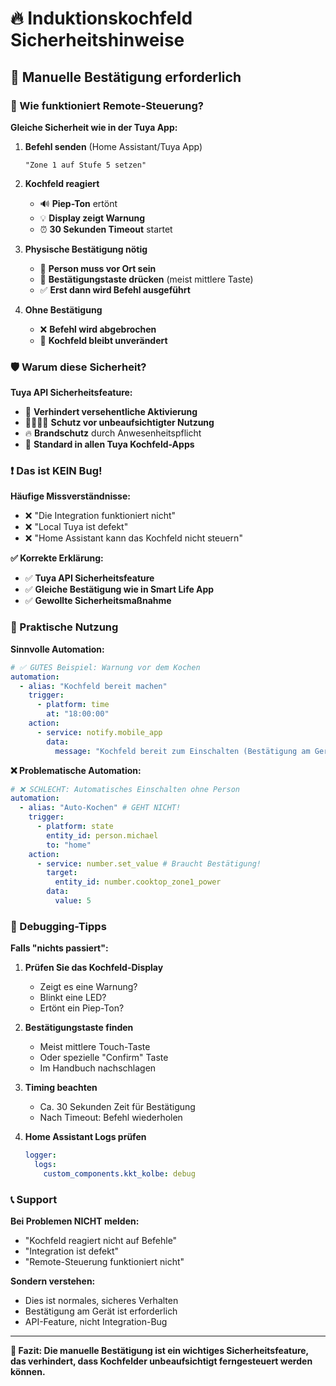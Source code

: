 # 🔥 Induktionskochfeld Sicherheitshinweise

## 🤝 Manuelle Bestätigung erforderlich

### 📱 Wie funktioniert Remote-Steuerung?

**Gleiche Sicherheit wie in der Tuya App:**

1. **Befehl senden** (Home Assistant/Tuya App)
   ```
   "Zone 1 auf Stufe 5 setzen"
   ```

2. **Kochfeld reagiert**
   - 🔊 **Piep-Ton** ertönt
   - 💡 **Display zeigt Warnung**
   - ⏰ **30 Sekunden Timeout** startet

3. **Physische Bestätigung nötig**
   - 👤 **Person muss vor Ort sein**
   - 🔘 **Bestätigungstaste drücken** (meist mittlere Taste)
   - ✅ **Erst dann wird Befehl ausgeführt**

4. **Ohne Bestätigung**
   - ❌ **Befehl wird abgebrochen**
   - 🔕 **Kochfeld bleibt unverändert**

### 🛡️ Warum diese Sicherheit?

**Tuya API Sicherheitsfeature:**
- 🚫 **Verhindert versehentliche Aktivierung**
- 👨‍👩‍👧‍👦 **Schutz vor unbeaufsichtigter Nutzung**
- 🔥 **Brandschutz** durch Anwesenheitspflicht
- 📱 **Standard in allen Tuya Kochfeld-Apps**

### ❗ Das ist KEIN Bug!

**Häufige Missverständnisse:**
- ❌ "Die Integration funktioniert nicht"
- ❌ "Local Tuya ist defekt"
- ❌ "Home Assistant kann das Kochfeld nicht steuern"

**✅ Korrekte Erklärung:**
- ✅ **Tuya API Sicherheitsfeature**
- ✅ **Gleiche Bestätigung wie in Smart Life App**
- ✅ **Gewollte Sicherheitsmaßnahme**

### 🎯 Praktische Nutzung

**Sinnvolle Automation:**
```yaml
# ✅ GUTES Beispiel: Warnung vor dem Kochen
automation:
  - alias: "Kochfeld bereit machen"
    trigger:
      - platform: time
        at: "18:00:00"
    action:
      - service: notify.mobile_app
        data:
          message: "Kochfeld bereit zum Einschalten (Bestätigung am Gerät nötig)"
```

**❌ Problematische Automation:**
```yaml
# ❌ SCHLECHT: Automatisches Einschalten ohne Person
automation:
  - alias: "Auto-Kochen" # GEHT NICHT!
    trigger:
      - platform: state
        entity_id: person.michael
        to: "home"
    action:
      - service: number.set_value # Braucht Bestätigung!
        target:
          entity_id: number.cooktop_zone1_power
        data:
          value: 5
```

### 🔧 Debugging-Tipps

**Falls "nichts passiert":**

1. **Prüfen Sie das Kochfeld-Display**
   - Zeigt es eine Warnung?
   - Blinkt eine LED?
   - Ertönt ein Piep-Ton?

2. **Bestätigungstaste finden**
   - Meist mittlere Touch-Taste
   - Oder spezielle "Confirm" Taste
   - Im Handbuch nachschlagen

3. **Timing beachten**
   - Ca. 30 Sekunden Zeit für Bestätigung
   - Nach Timeout: Befehl wiederholen

4. **Home Assistant Logs prüfen**
   ```yaml
   logger:
     logs:
       custom_components.kkt_kolbe: debug
   ```

### 📞 Support

**Bei Problemen NICHT melden:**
- "Kochfeld reagiert nicht auf Befehle"
- "Integration ist defekt"
- "Remote-Steuerung funktioniert nicht"

**Sondern verstehen:**
- Dies ist normales, sicheres Verhalten
- Bestätigung am Gerät ist erforderlich
- API-Feature, nicht Integration-Bug

---

**🎯 Fazit: Die manuelle Bestätigung ist ein wichtiges Sicherheitsfeature, das verhindert, dass Kochfelder unbeaufsichtigt ferngesteuert werden können.**